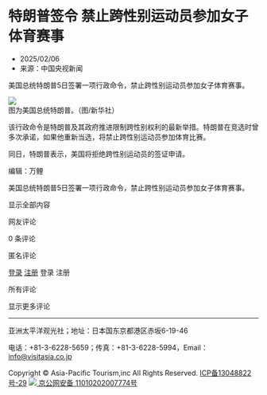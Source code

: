 # 特朗普签令 禁止跨性别运动员参加女子体育赛事

- 2025/02/06  
- 来源：中国央视新闻

美国总统特朗普5日签署一项行政命令，禁止跨性别运动员参加女子体育赛事。

![](http://www.jpchinapress.com/image/2025-02-06/thumb/1337027893965000704.jpg)  
图为美国总统特朗普。（图/新华社）

该行政命令是特朗普及其政府推进限制跨性别权利的最新举措。特朗普在竞选时曾多次承诺，如果他重新当选，将禁止跨性别运动员参加体育比赛。

同日，特朗普表示，美国将拒绝跨性别运动员的签证申请。

编辑：万鲤

美国总统特朗普5日签署一项行政命令，禁止跨性别运动员参加女子体育赛事。

显示全部内容

网友评论

0 条评论

匿名评论

[登录](/login.html) [注册](/register.html) 登录 注册

所有评论

显示更多评论

---

亚洲太平洋观光社；地址：日本国东京都港区赤坂6-19-46

电话：+81-3-6228-5659；传真：+81-3-6228-5994，Email：info@visitasia.co.jp

Copyright © Asia-Pacific Tourism,inc All Rights Reserved. [ICP备13048822号-29](https://beian.miit.gov.cn/#/Integrated/index) [![](http://www.jpchinapress.com/web/resource/images/police.png) 京公网安备 11010202007774号](http://www.beian.gov.cn/portal/registerSystemInfo?recordcode=11010202007774)